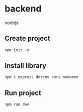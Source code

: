 # backend
nodejs
## Create project
```txt
npm init -y
```

## Install library
```txt
npm i express dotenv cors nodemon
```

## Run project
```txt
npm run dev
```
